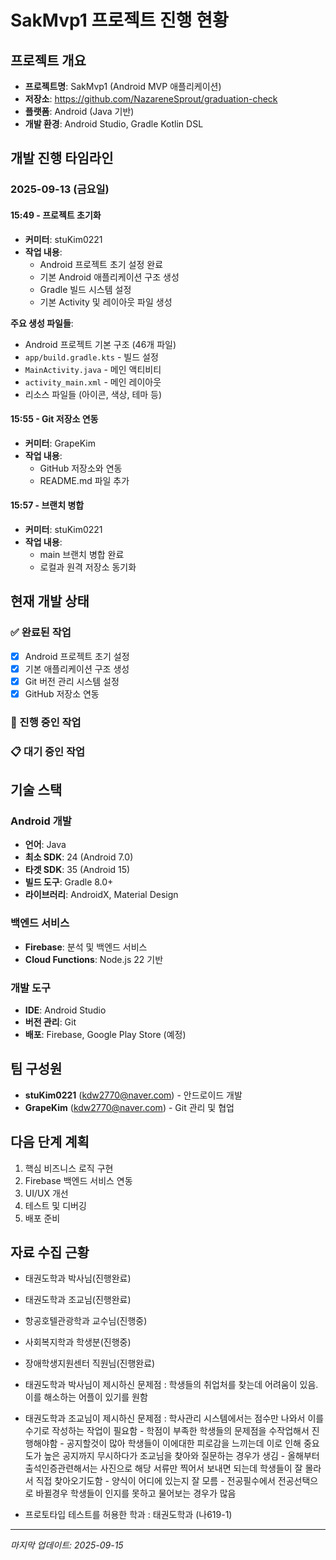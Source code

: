 # SakMvp1 프로젝트 진행 현황

## 프로젝트 개요
- **프로젝트명**: SakMvp1 (Android MVP 애플리케이션)
- **저장소**: https://github.com/NazareneSprout/graduation-check
- **플랫폼**: Android (Java 기반)
- **개발 환경**: Android Studio, Gradle Kotlin DSL

## 개발 진행 타임라인

### 2025-09-13 (금요일)

#### 15:49 - 프로젝트 초기화
- **커미터**: stuKim0221
- **작업 내용**:
  - Android 프로젝트 초기 설정 완료
  - 기본 Android 애플리케이션 구조 생성
  - Gradle 빌드 시스템 설정
  - 기본 Activity 및 레이아웃 파일 생성

**주요 생성 파일들**:
- Android 프로젝트 기본 구조 (46개 파일)
- `app/build.gradle.kts` - 빌드 설정
- `MainActivity.java` - 메인 액티비티
- `activity_main.xml` - 메인 레이아웃
- 리소스 파일들 (아이콘, 색상, 테마 등)

#### 15:55 - Git 저장소 연동
- **커미터**: GrapeKim
- **작업 내용**:
  - GitHub 저장소와 연동
  - README.md 파일 추가

#### 15:57 - 브랜치 병합
- **커미터**: stuKim0221
- **작업 내용**:
  - main 브랜치 병합 완료
  - 로컬과 원격 저장소 동기화

## 현재 개발 상태

### ✅ 완료된 작업
- [x] Android 프로젝트 초기 설정
- [x] 기본 애플리케이션 구조 생성
- [x] Git 버전 관리 시스템 설정
- [x] GitHub 저장소 연동

### 🔄 진행 중인 작업

### 📋 대기 중인 작업

## 기술 스택

### Android 개발
- **언어**: Java
- **최소 SDK**: 24 (Android 7.0)
- **타겟 SDK**: 35 (Android 15)
- **빌드 도구**: Gradle 8.0+
- **라이브러리**: AndroidX, Material Design

### 백엔드 서비스
- **Firebase**: 분석 및 백엔드 서비스
- **Cloud Functions**: Node.js 22 기반

### 개발 도구
- **IDE**: Android Studio
- **버전 관리**: Git
- **배포**: Firebase, Google Play Store (예정)

## 팀 구성원
- **stuKim0221** (kdw2770@naver.com) - 안드로이드 개발
- **GrapeKim** (kdw2770@naver.com) - Git 관리 및 협업

## 다음 단계 계획
1. 핵심 비즈니스 로직 구현
2. Firebase 백엔드 서비스 연동
3. UI/UX 개선
4. 테스트 및 디버깅
5. 배포 준비

## 자료 수집 근황
- 태권도학과 박사님(진행완료)
- 태권도학과 조교님(진행완료)
- 항공호텔관광학과 교수님(진행중)
- 사회복지학과 학생분(진행중)
- 장애학생지원센터 직원님(진행완료)

- 태권도학과 박사님이 제시하신 문제점 :   학생들의 취업처를 찾는데 어려움이 있음. 이를 해소하는 어플이 있기를 원함

- 태권도학과 조교님이 제시하신 문제점 : 학사관리 시스템에서는 점수만 나와서 이를 수기로 작성하는 작업이 필요함
                          - 학점이 부족한 학생들의 문제점을 수작업해서 진행해야함
                          - 공지할것이 많아 학생들이 이에대한 피로감을 느끼는데 이로 인해 중요도가 높은 공지까지 무시하다가 조교님을 찾아와 질문하는 경우가 생김
                          - 올해부터 출석인증관련해서는 사진으로 해당 서류만 찍어서 보내면 되는데 학생들이 잘 몰라서 직접 찾아오기도함
                          - 양식이 어디에 있는지 잘 모름
                          - 전공필수에서 전공선택으로 바뀔경우 학생들이 인지를 못하고 물어보는 경우가 많음
- 프로토타입 테스트를 허용한 학과 : 태권도학과 (나619-1)

---
*마지막 업데이트: 2025-09-15*
